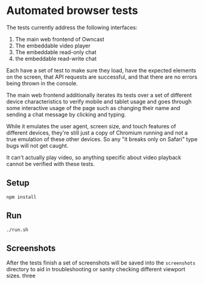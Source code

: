 # Automated browser tests

The tests currently address the following interfaces:

1. The main web frontend of Owncast
1. The embeddable video player
1. The embeddable read-only chat
1. the embeddable read-write chat

Each have a set of test to make sure they load, have the expected elements on the screen, that API requests are successful, and that there are no errors being thrown in the console.

The main web frontend additionally iterates its tests over a set of different device characteristics to verify mobile and tablet usage and goes through some interactive usage of the page such as changing their name and sending a chat message by clicking and typing.

While it emulates the user agent, screen size, and touch features of different devices, they're still just a copy of Chromium running and not a true emulation of these other devices. So any "it breaks only on Safari" type bugs will not get caught.

It can't actually play video, so anything specific about video playback cannot be verified with these tests.

## Setup

`npm install`

## Run

`./run.sh`
## Screenshots

After the tests finish a set of screenshots will be saved into the `screenshots` directory to aid in troubleshooting or sanity checking different viewport sizes. three